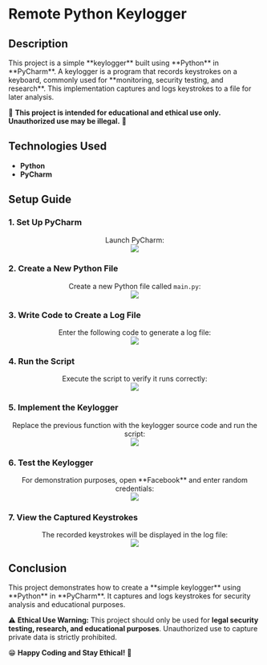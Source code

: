 <h1>Remote Python Keylogger</h1>

<h2>Description</h2>
This project is a simple **keylogger** built using **Python** in **PyCharm**. A keylogger is a program that records keystrokes on a keyboard, commonly used for **monitoring, security testing, and research**. This implementation captures and logs keystrokes to a file for later analysis.  

🚨 **This project is intended for educational and ethical use only. Unauthorized use may be illegal.** 🚨  

<h2>Technologies Used</h2>
<ul>
  <li><b>Python</b></li>
  <li><b>PyCharm</b></li>
</ul>

<h2>Setup Guide</h2>

<h3>1. Set Up PyCharm</h3>
<p align="center">
Launch PyCharm: <br/>
<img src="https://i.imgur.com/RAHQlhY.png"/>
</p>

<h3>2. Create a New Python File</h3>
<p align="center">
Create a new Python file called <code>main.py</code>: <br/>
<img src="https://i.imgur.com/nmqjIiq.png"/>
</p>

<h3>3. Write Code to Create a Log File</h3>
<p align="center">
Enter the following code to generate a log file: <br/>
<img src="https://i.imgur.com/ocK0h3w.png"/>
</p>

<h3>4. Run the Script</h3>
<p align="center">
Execute the script to verify it runs correctly: <br/>
<img src="https://i.imgur.com/j5wDZSD.png"/>
</p>

<h3>5. Implement the Keylogger</h3>
<p align="center">
Replace the previous function with the keylogger source code and run the script: <br/>
<img src="https://i.imgur.com/uAVN821.png"/>
</p>

<h3>6. Test the Keylogger</h3>
<p align="center">
For demonstration purposes, open **Facebook** and enter random credentials: <br/>
<img src="https://i.imgur.com/REa7kZZ.png"/>
</p>

<h3>7. View the Captured Keystrokes</h3>
<p align="center">
The recorded keystrokes will be displayed in the log file: <br/>
<img src="https://i.imgur.com/QdLbxvx.png"/>
</p>

<h2>Conclusion</h2>
This project demonstrates how to create a **simple keylogger** using **Python** in **PyCharm**. It captures and logs keystrokes for security analysis and educational purposes.  

⚠️ **Ethical Use Warning:** This project should only be used for **legal security testing, research, and educational purposes**. Unauthorized use to capture private data is strictly prohibited.  

😁 **Happy Coding and Stay Ethical!** 🚀  


